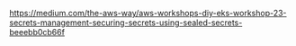 


https://medium.com/the-aws-way/aws-workshops-diy-eks-workshop-23-secrets-management-securing-secrets-using-sealed-secrets-beeebb0cb66f